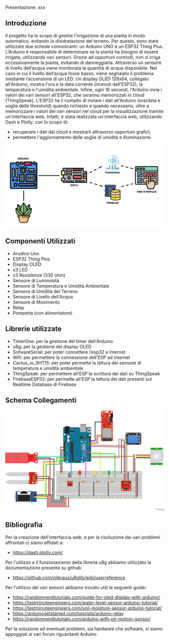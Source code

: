 Presentazione: xxx

## Introduzione

Il progetto ha lo scopo di gestire l'irrigazione di una pianta in modo automatico, evitando la disidratazione del terreno.
Per questo, sono state utilizzate due schede comunicanti: un Arduino UNO e un ESP32 Thing Plus.
L'Arduino è responsabile di determinare se la pianta ha bisogno di essere irrigata, utilizzando vari sensori. Grazie ad opportuni controlli, non si irriga eccessivamente la pianta, evitando di danneggiarla. 
Attraverso un sensore di livello dell’acqua viene monitorata la quantità di acqua disponibile. Nel caso in cui il livello dell’acqua fosse basso, viene segnalato il problema mediante l’accensione di un LED.
Un display OLED 128x64, collegato all'Arduino, mostra l'ora e la data corrente (ricevuti dall'ESP32), la temperatura e l'umidità ambientale. 
Infine, ogni 16 secondi, l'Arduino invia i valori dei vari sensori all'ESP32, che saranno memorizzati in cloud (ThingSpeak).
L'ESP32 ha il compito di inviare i dati all'Arduino (ora/data e soglie delle threshold) quando richiesto e quando necessario, oltre a memorizzare i valori dei vari sensori nel cloud per la visualizzazione tramite un'interfaccia web.
Infatti, è stata realizzata un'interfaccia web, utilizzando Dash e Plotly, con lo scopo di:
  - recuperare i dati dal cloud e mostrarli attraverso opportuni grafici;
  - permettere l'aggiornamento delle soglie di umidità e illuminazione.

<img src="images/schema.jpg" width="500">

## Componenti Utilizzati

- Arudino Uno
- ESP32 Thing Plus
- Display OLED
- x3 LED
- x3 Resistenze (330 ohm)
- Sensore di Luminosità
- Sensore di Temperatura e Umidità Ambientale
- Sensore di Umidità del Terreno
- Sensore di Livello dell'Acqua
- Sensore di Movimento
- Relay
- Pompetta (con alimentatore)

## Librerie utilizzate

- TimerOne: per la gestione del timer dell'Arduino
- u8g: per la gestione del display OLED
- SofwareSerial: per poter connettere l’esp32 a internet
- Wifi: per permettere la connessione dell'ESP ad internet
- Cactus_io_SHT15: per poter permette la lettura del sensore di temperatura e umidità ambientale
- ThingSpeak: per permettere all'ESP la scrittura dei dati su ThingSpeak
- FirebaseESP32: per permette all'ESP la lettura dei dati presenti sul Realtime Database di Firebase

## Schema Collegamenti

<img src="images/fritzing.png" width="500">

## Bibliografia

Per la creazione dell'interfaccia web, e per la risoluzione dei vari problemi affrontati ci siamo affidati a:
  - https://dash.plotly.com/

Per l'utilizzo e il funzionamento della libreria u8g abbiamo utilizzato la documentazione presente su github: 
  - https://github.com/olikraus/u8glib/wiki/userreference

Per l'utilizzo dei vari sensori abbiamo trovato utili le seguenti guide:
  - https://randomnerdtutorials.com/guide-for-oled-display-with-arduino/
  - https://lastminuteengineers.com/water-level-sensor-arduino-tutorial/
  - https://lastminuteengineers.com/soil-moisture-sensor-arduino-tutorial/
  - https://arduinogetstarted.com/tutorials/arduino-relay
  - https://randomnerdtutorials.com/arduino-with-pir-motion-sensor/

Per la soluzione ad eventuali problemi, sia hardware che software, ci siamo appoggiati ai vari forum riguardanti Arduino.
